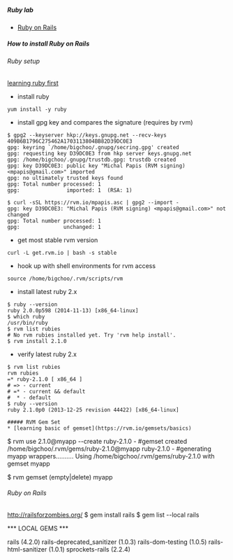 ##### Ruby lab

* [Ruby on Rails](http://railsforzombies.org)

##### How to install Ruby on Rails

###### Ruby setup
[learning ruby first](http://tryruby.org/levels/1/challenges/0)

* install ruby
```
yum install -y ruby
```
* install gpg key and compares the signature (requires by rvm)
```
$ gpg2 --keyserver hkp://keys.gnupg.net --recv-keys 409B6B1796C275462A1703113804BB82D39DC0E3
gpg: keyring `/home/bigchoo/.gnupg/secring.gpg' created
gpg: requesting key D39DC0E3 from hkp server keys.gnupg.net
gpg: /home/bigchoo/.gnupg/trustdb.gpg: trustdb created
gpg: key D39DC0E3: public key "Michal Papis (RVM signing) <mpapis@gmail.com>" imported
gpg: no ultimately trusted keys found
gpg: Total number processed: 1
gpg:               imported: 1  (RSA: 1)

$ curl -sSL https://rvm.io/mpapis.asc | gpg2 --import -
gpg: key D39DC0E3: "Michal Papis (RVM signing) <mpapis@gmail.com>" not changed
gpg: Total number processed: 1
gpg:              unchanged: 1
```

* get most stable rvm version
```
curl -L get.rvm.io | bash -s stable
```
* hook up with shell environments for rvm access
```
source /home/bigchoo/.rvm/scripts/rvm
```

* install latest ruby 2.x
```
$ ruby --version
ruby 2.0.0p598 (2014-11-13) [x86_64-linux]
$ which ruby
/usr/bin/ruby
$ rvm list rubies
# No rvm rubies installed yet. Try 'rvm help install'.
$ rvm install 2.1.0
```

* verify latest ruby 2.x
```
$ rvm list rubies
rvm rubies
=* ruby-2.1.0 [ x86_64 ]
# => - current
# =* - current && default
#  * - default
$ ruby --version
ruby 2.1.0p0 (2013-12-25 revision 44422) [x86_64-linux]

##### RVM Gem Set
* [learning basic of gemset](https://rvm.io/gemsets/basics)
```
$ rvm use 2.1.0@myapp --create
ruby-2.1.0 - #gemset created /home/bigchoo/.rvm/gems/ruby-2.1.0@myapp
ruby-2.1.0 - #generating myapp wrappers..........
Using /home/bigchoo/.rvm/gems/ruby-2.1.0 with gemset myapp

$ rvm gemset (empty|delete) myapp

###### Ruby on Rails 
http://railsforzombies.org/
$ gem install rails
$ gem list --local rails

*** LOCAL GEMS ***

rails (4.2.0)
rails-deprecated_sanitizer (1.0.3)
rails-dom-testing (1.0.5)
rails-html-sanitizer (1.0.1)
sprockets-rails (2.2.4)
```


